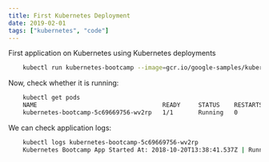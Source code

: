 ```yaml
---
title: First Kubernetes Deployment
date: 2019-02-01
tags: ["kubernetes", "code"]
---
```


First application on Kubernetes using Kubernetes deployments

<!--more-->

```sh
    kubectl run kubernetes-bootcamp --image=gcr.io/google-samples/kubernetes-bootcamp:v1 --port=8080
```

Now, check whether it is running:
```sh
    kubectl get pods
    NAME                                   READY     STATUS    RESTARTS   AGE
    kubernetes-bootcamp-5c69669756-wv2rp   1/1       Running   0          11s
```

We can check application logs:
```sh
    kubectl logs kubernetes-bootcamp-5c69669756-wv2rp
    Kubernetes Bootcamp App Started At: 2018-10-20T13:38:41.537Z | Running On:  kubernetes-bootcamp-5c69669756-wv2rp
```
